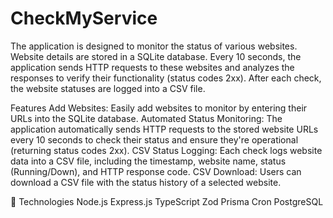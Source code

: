 # CheckMyService

The application is designed to monitor the status of various websites. Website details are stored in a SQLite database. Every 10 seconds, the application sends HTTP requests to these websites and analyzes the responses to verify their functionality (status codes 2xx). After each check, the website statuses are logged into a CSV file.

Features
Add Websites: Easily add websites to monitor by entering their URLs into the SQLite database.
Automated Status Monitoring: The application automatically sends HTTP requests to the stored website URLs every 10 seconds to check their status and ensure they're operational (returning status codes 2xx).
CSV Status Logging: Each check logs website data into a CSV file, including the timestamp, website name, status (Running/Down), and HTTP response code.
CSV Download: Users can download a CSV file with the status history of a selected website.

🚀 Technologies
Node.js
Express.js
TypeScript
Zod
Prisma
Cron
PostgreSQL

